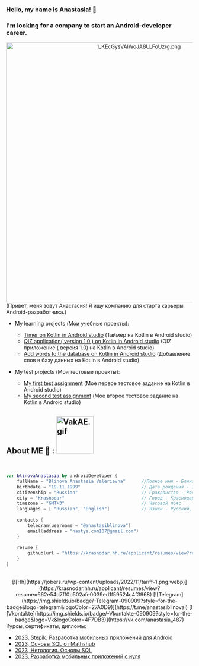 ### Hello, my name is Anastasia! 👋
### I'm looking for a company to start an Android-developer career.
<div align="center">
<a href="https://gifyu.com/image/SIWWm"><img hight="300" width="700" align="center" src="https://s2.gifyu.com/images/1_KEcGysVAlWoJA8U_FoUzrg.png" alt="1_KEcGysVAlWoJA8U_FoUzrg.png" border="0" /></a>
</div>
(Привет, меня зовут Анастасия!
Я ищу компанию для старта
карьеры Android-разработчика.)

</br>

+ My learning projects (Мои учебные проекты):
  + [Timer on Kotlin in Android studio](https://github.com/AnastasiaBlinova/ProjectKotlin/tree/main/m3_components) (Таймер на Kotlin в Android studio)
  + [QIZ application( version 1.0 ) on Kotlin in Android studio](https://github.com/AnastasiaBlinova/ProjectKotlin/tree/main/m7_quiz_fragments) (QIZ приложение ( версия 1.0) на Kotlin в Android studio)
  + [Add words to the database on Kotlin in Android studio](https://github.com/AnastasiaBlinova/ProjectKotlin/tree/main/WordDAO_Room) (Добавление слов в базу данных на Kotlin в Android studio) 
  
+ My test projects (Мои тестовые проекты):
  + [My first test assignment](https://github.com/AnastasiaBlinova/ProjectKotlin/tree/main/EcommerceConcept) (Мое первое тестовое задание на Kotlin в Android studio)
  + [My second test assignment](https://github.com/AnastasiaBlinova/ProjectKotlin/tree/main/TestCARD) (Мое второе тестовое задание на Kotlin в Android studio) 

## About ME 💬 :    <a href="https://gifyu.com/image/SIWcn"><img hight="300" width="100" src="https://s2.gifyu.com/images/VakAE.gif" alt="VakAE.gif" border="0" /></a>   
</br>

```kotlin
var blinovaAnastasia by androidDeveloper {
    fullName = "Blinova Anastasia Valerievna"      //Полное имя - Блинова Анастасия Валерьевна
    birthdate = "19.11.1999"                       // Дата рождения - 19.11.1999
    citizenship = "Russian"                        // Гражданство - Россия
    city = "Krasnodar"                             // Город - Краснодар   
    timezone = "GMT+3"                             // Часовой пояс 
    languages = [ "Russian", "English"]            // Языки - Русский, Английский 
    
    contacts {
        telegram(username = "@anastasiblinova")
        email(address = "nastya.com107@gmail.com")
    }
    
    resume {
        github(url = "https://krasnodar.hh.ru/applicant/resumes/view?resume=662e54d7ff0b502afe0039ed1f59524c4f3968")
    }
}
```

<div align="center"> </br>
[![Hh](https://jobers.ru/wp-content/uploads/2022/11/tariff-1.png.webp)](https://krasnodar.hh.ru/applicant/resumes/view?resume=662e54d7ff0b502afe0039ed1f59524c4f3968)
[![Telegram](https://img.shields.io/badge/-Telegram-090909?style=for-the-badge&logo=telegram&logoColor=27A0D9)](https://t.me/anastasiblinoval)
[![Vkontakte](https://img.shields.io/badge/-Vkontakte-090909?style=for-the-badge&logo=Vk&logoColor=4F7DB3)](https://vk.com/anastasia_487)
</div>
Курсы, сертификаты, дипломы:

+ [2023, Stepik. Разработка мобильных приложений для Android](https://stepik.org/cert/1927878)
+ [2023, Основы SQL от Mathshub](https://drive.google.com/file/d/11yxvMcs6JUNpcGBxbvhwgWJP1y3wNv3T/view)
+ [2023, Нетология. Основы SQL](https://netology.ru/sharing/1c6f0b04e73490c60d03d7c69e5d4801?utm_source=social&utm_campaign=achievements)
+ [2023, Разработка мобильных приложений с нуля](https://netology.ru/sharing/7ce05a19df70da034d120b359caafb9f?utm_source=social&utm_campaign=achievements)


<!--
**AnastasiaBlinova/AnastasiaBlinova** is a ✨ _special_ ✨ repository because its `README.md` (this file) appears on your GitHub profile.
Мои контакты:
+ Mob: +79037351403
+ Telegram:  [Anastasia](https://t.me/anastasiblinoval)
+ Email: nastya.com107@gmail.com
Here are some ideas to get you started:
[![Instagram](<a href="https://gifyu.com/image/SIW0E"><img hight="300" width="100" src="https://s2.gifyu.com/images/1520166070wby81Im_hLOLbJQ4y5Eh547QuJNpfQn7.jpg" alt="1520166070wby81Im_hLOLbJQ4y5Eh547QuJNpfQn7.jpg" border="0" />)](https://www.instagram.com/anastasiblinova</a>)


- 🔭 I’m currently working on ...
- 🌱 I’m currently learning ...
- 👯 I’m looking to collaborate on ...
- 🤔 I’m looking for help with ...
- 💬 Ask me about ...
- 📫 How to reach me: ...
- 😄 Pronouns: ...
- ⚡ Fun fact: ...
-->
